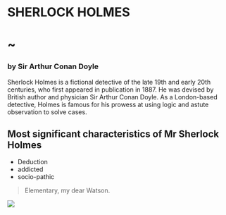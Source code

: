 # SHERLOCK HOLMES
#	~
### by Sir Arthur Conan Doyle

Sherlock Holmes is a fictional detective of the late 19th and early 20th centuries, who first appeared in publication in 1887. He was devised by British author and physician Sir Arthur Conan Doyle. As a London-based detective, Holmes is famous for his prowess at using logic and astute observation to solve cases.

## Most significant characteristics of Mr Sherlock Holmes
* Deduction
* addicted
* socio-pathic

> Elementary, my dear Watson.

<img src="https://upload.wikimedia.org/wikipedia/commons/0/0d/Statue_of_Sherlock_Holmes_in_Edinburgh.jpg"/>

